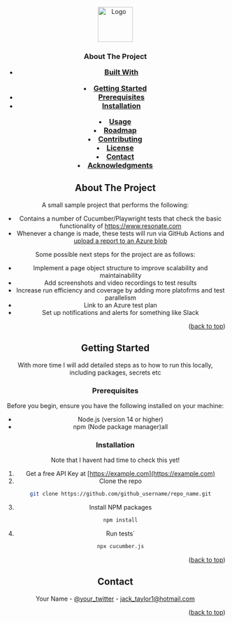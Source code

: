 
<!-- PROJECT SHIELDS -->
<!--
*** I'm using markdown "reference style" links for readability.
*** Reference links are enclosed in brackets [ ] instead of parentheses ( ).
*** See the bottom of this document for the declaration of the reference variables
*** for contributors-url, forks-url, etc. This is an optional, concise syntax you may use.
*** https://www.markdownguide.org/basic-syntax/#reference-style-links
-->

<!-- PROJECT LOGO -->
<br />
<div align="center">
  <a href="https://www.resonate.tech/assets/images/sitelayout/shared/resonate-logo-color.png">
    <img src="images/logo.png" alt="Logo" width="80" height="80">
  </a>

  <h3 align="Resonate Playwright Interview Demo</h3>
</div>



<!-- TABLE OF CONTENTS -->
<details>
  <summary>Table of Contents</summary>
  <ol>
    <li>
      <a href="#about-the-project">About The Project</a>
      <ul>
        <li><a href="#built-with">Built With</a></li>
      </ul>
    </li>
    <li>
      <a href="#getting-started">Getting Started</a>
      <ul>
        <li><a href="#prerequisites">Prerequisites</a></li>
        <li><a href="#installation">Installation</a></li>
      </ul>
    </li>
    <li><a href="#usage">Usage</a></li>
    <li><a href="#roadmap">Roadmap</a></li>
    <li><a href="#contributing">Contributing</a></li>
    <li><a href="#license">License</a></li>
    <li><a href="#contact">Contact</a></li>
    <li><a href="#acknowledgments">Acknowledgments</a></li>
  </ol>
</details>



<!-- ABOUT THE PROJECT -->
## About The Project

A small sample project that performs the following:

* Contains a number of Cucumber/Playwright tests that check the basic functionality of https://www.resonate.com
* Whenever a change is made, these tests will run via GitHub Actions and <a href="https://resonatestorage.blob.core.windows.net/$web/cucumber-run-11271442789-1/cucumber-report.html#ae7448cd-0432-4357-a1cd-d8fb8fc05dd8">upload a report to an Azure blob</a>

Some possible next steps for the project are as follows: 

* Implement a page object structure to improve scalability and maintainability
* Add screenshots and video recordings to test results
* Increase run efficiency and coverage by adding more platofrms and test parallelism
* Link to an Azure test plan
* Set up notifications and alerts for something like Slack
  
<p align="right">(<a href="#readme-top">back to top</a>)</p>

<!-- GETTING STARTED -->
## Getting Started

With more time I will add detailed steps as to how to run this locally, including packages, secrets etc

### Prerequisites


Before you begin, ensure you have the following installed on your machine:

* Node.js (version 14 or higher)
* npm (Node package manager)all
  
### Installation

Note that I havent had time to check this yet! 

1. Get a free API Key at [https://example.com](https://example.com)
2. Clone the repo
   ```sh
   git clone https://github.com/github_username/repo_name.git
   ```
3. Install NPM packages
   ```sh
   npm install
   ```
4. Run tests`
   ```sh
   npx cucumber.js
   ```

<p align="right">(<a href="#readme-top">back to top</a>)</p>

<!-- CONTACT -->
## Contact

Your Name - [@your_twitter](https://twitter.com/jacktaylor24) - jack_taylor1@hotmail.com

<p align="right">(<a href="#readme-top">back to top</a>)</p>

